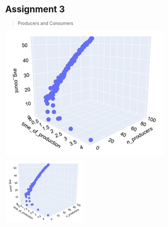 # Assignment 3

> Producers and Consumers

![Whole Graph](img/wholeGraph.png)


<img src="img/wholeGraph.png" width=50% height=50% />
